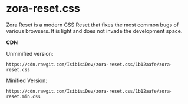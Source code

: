 # zora-reset.css
Zora Reset is a modern CSS Reset that fixes the most common bugs of various browsers. It is light and does not invade the development space.

<p><strong>CDN</strong></p>
<p>Unminified version:</p>

`https://cdn.rawgit.com/IsibisiDev/zora-reset.css/1b12aafe/zora-reset.css`
<br>
<p>Minified Version:</p>

`https://cdn.rawgit.com/IsibisiDev/zora-reset.css/1b12aafe/zora-reset.min.css`
